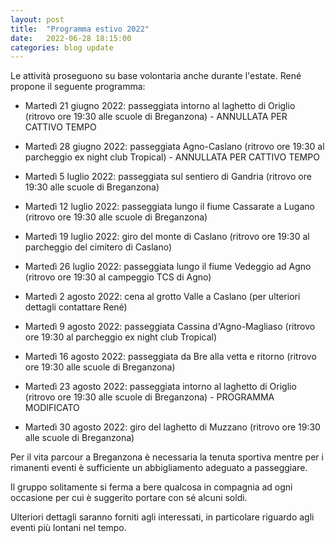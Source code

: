 ```yaml
---
layout: post
title:  "Programma estivo 2022"
date:   2022-06-28 18:15:00
categories: blog update
---
```

Le attività proseguono su base volontaria anche durante l'estate. René propone il seguente programma:

* Martedì 21 giugno 2022: passeggiata intorno al laghetto di Origlio (ritrovo ore 19:30 alle scuole di Breganzona) - ANNULLATA PER CATTIVO TEMPO

* Martedì 28 giugno 2022: passeggiata Agno-Caslano (ritrovo ore 19:30 al parcheggio ex night club Tropical) - ANNULLATA PER CATTIVO TEMPO

* Martedì 5 luglio 2022: passeggiata sul sentiero di Gandria (ritrovo ore 19:30 alle scuole di Breganzona)

* Martedì 12 luglio 2022: passeggiata lungo il fiume Cassarate a Lugano (ritrovo ore 19:30 alle scuole di Breganzona)

* Martedì 19 luglio 2022: giro del monte di Caslano (ritrovo ore 19:30 al parcheggio del cimitero di Caslano)

* Martedì 26 luglio 2022: passeggiata lungo il fiume Vedeggio ad Agno (ritrovo ore 19:30 al campeggio TCS di Agno)

* Martedì 2 agosto 2022: cena al grotto Valle a Caslano (per ulteriori dettagli contattare René)

* Martedì 9 agosto 2022: passeggiata Cassina d'Agno-Magliaso (ritrovo ore 19:30 al parcheggio ex night club Tropical)

* Martedì 16 agosto 2022: passeggiata da Bre alla vetta e ritorno (ritrovo ore 19:30 alle scuole di Breganzona)

* Martedì 23 agosto 2022: passeggiata intorno al laghetto di Origlio (ritrovo ore 19:30 alle scuole di Breganzona) - PROGRAMMA MODIFICATO

* Martedì 30 agosto 2022: giro del laghetto di Muzzano (ritrovo ore 19:30 alle scuole di Breganzona)

Per il vita parcour a Breganzona è necessaria la tenuta sportiva mentre per i rimanenti eventi è sufficiente un abbigliamento adeguato a passeggiare.

Il gruppo solitamente si ferma a bere qualcosa in compagnia ad ogni occasione per cui è suggerito portare con sé alcuni soldi.

Ulteriori dettagli saranno forniti agli interessati, in particolare riguardo agli eventi più lontani nel tempo.